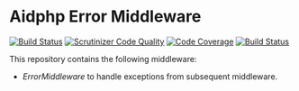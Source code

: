 # Aidphp Error Middleware

[![Build Status](https://scrutinizer-ci.com/g/aidphp/error-middleware/badges/build.png?b=master)](https://scrutinizer-ci.com/g/aidphp/error-middleware/build-status/master)
[![Scrutinizer Code Quality](https://scrutinizer-ci.com/g/aidphp/error-middleware/badges/quality-score.png?b=master)](https://scrutinizer-ci.com/g/aidphp/error-middleware/?branch=master)
[![Code Coverage](https://scrutinizer-ci.com/g/aidphp/error-middleware/badges/coverage.png?b=master)](https://scrutinizer-ci.com/g/aidphp/error-middleware/?branch=master)
[![Build Status](https://travis-ci.org/aidphp/error-middleware.svg?branch=master)](https://travis-ci.org/aidphp/error-middleware)

This repository contains the following middleware:

- _ErrorMiddleware_ to handle exceptions from subsequent middleware.